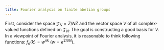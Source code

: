 ```yaml
---
title: Fourier analysis on finite abelian groups
---
```


First, consider the space $\mathcal{Z}_N=Z/NZ$ and the vector space $V$ of all complex-valued functions defined on $\mathcal{Z}_N$. The goal is constructing a good basis for $V$.
In a viewpoint of Fourier analysis, it is reasonable to think following functions: $f_n(k)=w^{nk}$ ($w=e^{2\pi/N}$).
